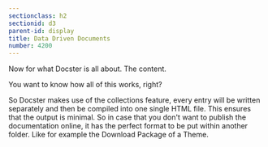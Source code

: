 ```yaml
---
sectionclass: h2
sectionid: d3
parent-id: display
title: Data Driven Documents
number: 4200
---
```


Now for what Docster is all about. The content.

You want to know how all of this works, right?

So Docster makes use of the collections feature, every entry will be written separately and then be compiled into one single HTML file. This ensures that the output is minimal. So in case that you don't want to publish the documentation online, it has the perfect format to be put within another folder. Like for example the Download Package of a Theme.
